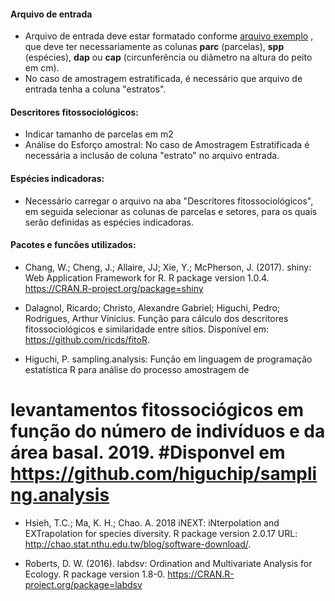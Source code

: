 #### Arquivo de entrada
* Arquivo de entrada deve estar formatado conforme [arquivo exemplo](https://raw.githubusercontent.com/higuchip/FitoCom/master/dados_exemplo.csv)
, que deve ter necessariamente as colunas **parc** (parcelas), **spp** (espécies), **dap** ou **cap** (circunferência ou diâmetro na altura do peito em cm).
* No caso de amostragem estratificada, é necessário que arquivo de entrada tenha a coluna "estratos".

#### Descritores fitossociológicos:

* Indicar tamanho de parcelas em m2
* Análise do Esforço amostral: No caso de Amostragem Estratificada é necessária a inclusão de coluna "estrato" no arquivo entrada.

#### Espécies indicadoras:

* Necessário carregar o arquivo na aba "Descritores fitossociológicos", em seguida selecionar as colunas de parcelas e setores, para os quais serão definidas as espécies indicadoras.

#### Pacotes e funcões utilizados:


*  Chang, W.; Cheng, J.; Allaire, JJ; Xie, Y.;  McPherson, J.  (2017). shiny: Web Application Framework for R. R package version
  1.0.4. https://CRAN.R-project.org/package=shiny

* Dalagnol, Ricardo; Christo, Alexandre Gabriel; Higuchi, Pedro; Rodrigues, Arthur Vinicius. 
Função para cálculo dos descritores fitossociológicos e similaridade entre sítios. Disponível em: https://github.com/ricds/fitoR.

* Higuchi, P. sampling.analysis: Função em linguagem de programação estatística R para análise do processo amostragem de 
# levantamentos fitossociógicos em função do número de indivíduos e da área basal. 2019. #Disponvel em https://github.com/higuchip/sampling.analysis

* Hsieh, T.C.;  Ma, K. H.; Chao. A. 2018 iNEXT: iNterpolation and EXTrapolation for
species diversity. R package version 2.0.17 URL:
  http://chao.stat.nthu.edu.tw/blog/software-download/.

*  Roberts, D. W. (2016). labdsv: Ordination and Multivariate Analysis
  for Ecology. R package version 1.8-0.
  https://CRAN.R-project.org/package=labdsv

